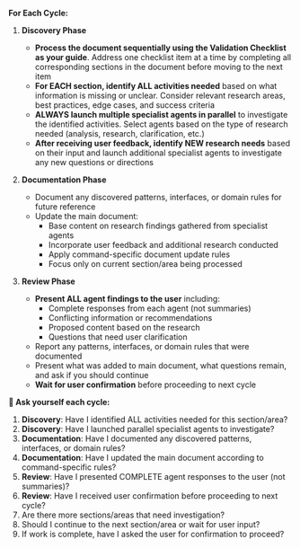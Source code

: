 **For Each Cycle:**

1. **Discovery Phase**
   - **Process the document sequentially using the Validation Checklist as your guide**. Address one checklist item at a time by completing all corresponding sections in the document before moving to the next item
   - **For EACH section, identify ALL activities needed** based on what information is missing or unclear. Consider relevant research areas, best practices, edge cases, and success criteria
   - **ALWAYS launch multiple specialist agents in parallel** to investigate the identified activities. Select agents based on the type of research needed (analysis, research, clarification, etc.)
   - **After receiving user feedback, identify NEW research needs** based on their input and launch additional specialist agents to investigate any new questions or directions

2. **Documentation Phase**
   - Document any discovered patterns, interfaces, or domain rules for future reference
   - Update the main document:
     - Base content on research findings gathered from specialist agents
     - Incorporate user feedback and additional research conducted
     - Apply command-specific document update rules
     - Focus only on current section/area being processed

3. **Review Phase**
   - **Present ALL agent findings to the user** including:
     - Complete responses from each agent (not summaries)
     - Conflicting information or recommendations
     - Proposed content based on the research
     - Questions that need user clarification
   - Report any patterns, interfaces, or domain rules that were documented
   - Present what was added to main document, what questions remain, and ask if you should continue
   - **Wait for user confirmation** before proceeding to next cycle

**🤔 Ask yourself each cycle:**
1. **Discovery**: Have I identified ALL activities needed for this section/area?
2. **Discovery**: Have I launched parallel specialist agents to investigate?
3. **Documentation**: Have I documented any discovered patterns, interfaces, or domain rules?
4. **Documentation**: Have I updated the main document according to command-specific rules?
5. **Review**: Have I presented COMPLETE agent responses to the user (not summaries)?
6. **Review**: Have I received user confirmation before proceeding to next cycle?
7. Are there more sections/areas that need investigation?
8. Should I continue to the next section/area or wait for user input?
9. If work is complete, have I asked the user for confirmation to proceed?